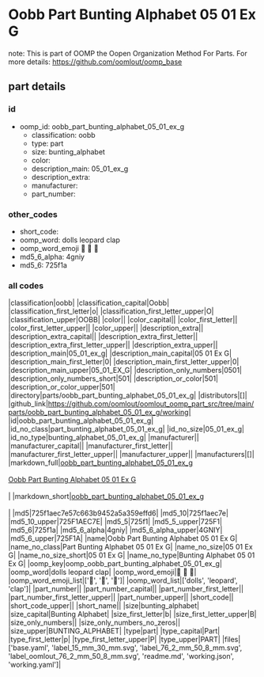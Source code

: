 # Oobb Part Bunting Alphabet 05 01 Ex G  

note: This is part of OOMP the Oopen Organization Method For Parts. For more details: https://github.com/oomlout/oomp_base

##  part details





### id
* oomp_id: oobb_part_bunting_alphabet_05_01_ex_g
  * classification: oobb
  * type: part
  * size: bunting_alphabet
  * color: 
  * description_main: 05_01_ex_g
  * description_extra: 
  * manufacturer: 
  * part_number: 

### other_codes
* short_code: 
* oomp_word: dolls leopard clap
* oomp_word_emoji :dolls: :leopard: :clap:
* md5_6_alpha: 4gniy
* md5_6: 725f1a

### all codes 
|classification|oobb|
|classification_capital|Oobb|
|classification_first_letter|o|
|classification_first_letter_upper|O|
|classification_upper|OOBB|
|color||
|color_capital||
|color_first_letter||
|color_first_letter_upper||
|color_upper||
|description_extra||
|description_extra_capital||
|description_extra_first_letter||
|description_extra_first_letter_upper||
|description_extra_upper||
|description_main|05_01_ex_g|
|description_main_capital|05 01 Ex G|
|description_main_first_letter|0|
|description_main_first_letter_upper|0|
|description_main_upper|05_01_EX_G|
|description_only_numbers|0501|
|description_only_numbers_short|501|
|description_or_color|501|
|description_or_color_upper|501|
|directory|parts/oobb_part_bunting_alphabet_05_01_ex_g|
|distributors|[]|
|github_link|https://github.com/oomlout/oomlout_oomp_part_src/tree/main/parts/oobb_part_bunting_alphabet_05_01_ex_g/working|
|id|oobb_part_bunting_alphabet_05_01_ex_g|
|id_no_class|part_bunting_alphabet_05_01_ex_g|
|id_no_size|05_01_ex_g|
|id_no_type|bunting_alphabet_05_01_ex_g|
|manufacturer||
|manufacturer_capital||
|manufacturer_first_letter||
|manufacturer_first_letter_upper||
|manufacturer_upper||
|manufacturers|[]|
|markdown_full|[oobb_part_bunting_alphabet_05_01_ex_g](https://github.com/oomlout/oomlout_oomp_part_src/tree/main/parts/oobb_part_bunting_alphabet_05_01_ex_g/working)<br>[](https://github.com/oomlout/oomlout_oomp_part_src/tree/main/parts/oobb_part_bunting_alphabet_05_01_ex_g/working)<br>[Oobb Part Bunting Alphabet 05 01 Ex G](https://github.com/oomlout/oomlout_oomp_part_src/tree/main/parts/oobb_part_bunting_alphabet_05_01_ex_g/working)<br><br>|
|markdown_short|[oobb_part_bunting_alphabet_05_01_ex_g](https://github.com/oomlout/oomlout_oomp_part_src/tree/main/parts/oobb_part_bunting_alphabet_05_01_ex_g/working)<br><br>|
|md5|725f1aec7e57c663b9452a5a359effd6|
|md5_10|725f1aec7e|
|md5_10_upper|725F1AEC7E|
|md5_5|725f1|
|md5_5_upper|725F1|
|md5_6|725f1a|
|md5_6_alpha|4gniy|
|md5_6_alpha_upper|4GNIY|
|md5_6_upper|725F1A|
|name|Oobb Part Bunting Alphabet 05 01 Ex G|
|name_no_class|Part Bunting Alphabet 05 01 Ex G|
|name_no_size|05 01 Ex G|
|name_no_size_short|05 01 Ex G|
|name_no_type|Bunting Alphabet 05 01 Ex G|
|oomp_key|oomp_oobb_part_bunting_alphabet_05_01_ex_g|
|oomp_word|dolls leopard clap|
|oomp_word_emoji|:dolls: :leopard: :clap:|
|oomp_word_emoji_list|[':dolls:', ':leopard:', ':clap:']|
|oomp_word_list|['dolls', 'leopard', 'clap']|
|part_number||
|part_number_capital||
|part_number_first_letter||
|part_number_first_letter_upper||
|part_number_upper||
|short_code||
|short_code_upper||
|short_name||
|size|bunting_alphabet|
|size_capital|Bunting Alphabet|
|size_first_letter|b|
|size_first_letter_upper|B|
|size_only_numbers||
|size_only_numbers_no_zeros||
|size_upper|BUNTING_ALPHABET|
|type|part|
|type_capital|Part|
|type_first_letter|p|
|type_first_letter_upper|P|
|type_upper|PART|
|files|['base.yaml', 'label_15_mm_30_mm.svg', 'label_76_2_mm_50_8_mm.svg', 'label_oomlout_76_2_mm_50_8_mm.svg', 'readme.md', 'working.json', 'working.yaml']|
